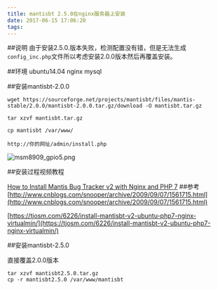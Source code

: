 ```yaml
---
title: mantisbt 2.5.0在nginx服务器上安装
date: 2017-06-15 17:06:20
tags:
---
```



##说明
由于安装2.5.0.版本失败，检测配置没有错，但是无法生成`config_inc.php`文件所以考虑安装2.0.0版本然后再覆盖安装。

##环境
ubuntu14.04  nginx  mysql

##安装mantisbt-2.0.0
	
	wget https://sourceforge.net/projects/mantisbt/files/mantis-stable/2.0.0/mantisbt-2.0.0.tar.gz/download -O mantisbt.tar.gz
	
	tar xzvf mantisbt.tar.gz
	
	cp mantisbt /var/www/
	
	http://你的网址/admin/install.php

![msm8909_gpio5.png](http://ohjvpki1b.bkt.clouddn.com/mantisbt-pre-installation-check.jpg.jpg)

##安装过程视频教程

[How to Install Mantis Bug Tracker v2 with Nginx and PHP 7](http://ohjvpki1b.bkt.clouddn.com/How%20to%20Install%20Mantis%20Bug%20Tracker%20v2%20with%20Nginx%20and%20PHP%207.mp4)
##参考
[http://www.cnblogs.com/snooper/archive/2009/09/07/1561715.html](http://www.cnblogs.com/snooper/archive/2009/09/07/1561715.html)

[https://tjosm.com/6226/install-mantisbt-v2-ubuntu-php7-nginx-virtualmin/](https://tjosm.com/6226/install-mantisbt-v2-ubuntu-php7-nginx-virtualmin/)

##安装mantisbt-2.5.0

直接覆盖2.0.0版本

	tar xzvf mantisbt2.5.0.tar.gz
	cp -r mantisbt2.5.0 /var/www/mantisbt